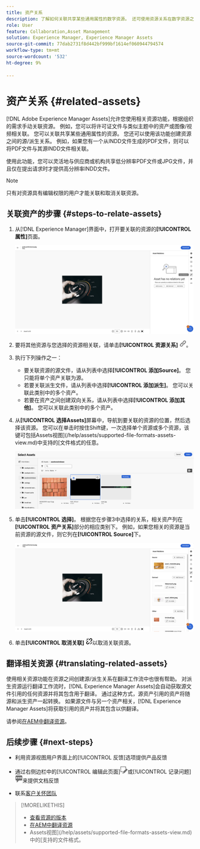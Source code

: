```yaml
---
title: 资产关系
description: 了解如何关联共享某些通用属性的数字资源。 还可使用资源关系在数字资源之间创建源派生的关系。
role: User
feature: Collaboration,Asset Management
solution: Experience Manager, Experience Manager Assets
source-git-commit: 77dab2731f8d442bf999bf1614ef060944794574
workflow-type: tm+mt
source-wordcount: '532'
ht-degree: 9%

---
```


# 资产关系 {#related-assets}

[!DNL Adobe Experience Manager Assets]允许您使用相关资源功能，根据组织的需求手动关联资源。 例如，您可以将许可证文件与类似主题中的资产或图像/视频相关联。 您可以关联共享某些通用属性的资源。 您还可以使用该功能创建资源之间的源/派生关系。 例如，如果您有一个从INDD文件生成的PDF文件，则可以将PDF文件与其源INDD文件相关联。

使用此功能，您可以灵活地与供应商或机构共享低分辨率PDF文件或JPG文件，并且仅在提出请求时才提供高分辨率INDD文件。

>[!NOTE]
>
>只有对资源具有编辑权限的用户才能关联和取消关联资源。

## 关联资产的步骤 {#steps-to-relate-assets}

1. 从[!DNL Experience Manager]界面中，打开要关联的资源的&#x200B;**[!UICONTROL 属性]**&#x200B;页面。

   ![打开资产的“属性”页面以关联该资产](assets/asset-properties-relate-assets.png)

1. 要将其他资源与您选择的资源相关联，请单击&#x200B;**[!UICONTROL 资源关系]** ![相关资源](assets/do-not-localize/link-relate.png)。
1. 执行下列操作之一：

   * 要关联资源的源文件，请从列表中选择&#x200B;**[!UICONTROL 添加Source]**。 您只能将单个资产关联为源。
   * 若要关联派生文件，请从列表中选择&#x200B;**[!UICONTROL 添加派生]**。 您可以关联此类别中的多个资产。
   * 若要在资产之间创建双向关系，请从列表中选择&#x200B;**[!UICONTROL 添加其他]**。 您可以关联此类别中的多个资产。

1. 从&#x200B;**[!UICONTROL 选择Assets]**&#x200B;屏幕中，导航到要关联的资源的位置，然后选择该资源。 您可以在单击时按住Shift键，一次选择单个资源或多个资源，该键可包括Assets视图](/help/assets/supported-file-formats-assets-view.md)中支持的[文件格式的任意。

   ![添加相关资源](assets/add-related-asset.png)

1. 单击&#x200B;**[!UICONTROL 选择]**。 根据您在步骤3中选择的关系，相关资产列在&#x200B;**[!UICONTROL 资产关系]**&#x200B;部分的相应类别下。 例如，如果您相关的资源是当前资源的源文件，则它列在&#x200B;**[!UICONTROL Source]**&#x200B;下。

   ![Assets关系示例](assets/asset-relations-example.png)

1. 单击&#x200B;**[!UICONTROL 取消关联]** ![取消关联可用于每个部分([!UICONTROL Source]、[!UICONTROL 派生]和[!UICONTROL 其他])中所有相关资源的资源](assets/do-not-localize/link-unrelate-icon.png)以取消关联资源。

## 翻译相关资源 {#translating-related-assets}

使用相关资源功能在资源之间创建源/派生关系在翻译工作流中也很有帮助。 对派生资源运行翻译工作流时，[!DNL Experience Manager Assets]会自动获取源文件引用的任何资源并将其包含用于翻译。 通过这种方式，源资产引用的资产将随源和派生资产一起转换。 如果源文件与另一个资产相关，[!DNL Experience Manager Assets]将获取引用的资产并将其包含以供翻译。

请参阅[在AEM中翻译资源](/help/assets/translate-assets.md)。

## 后续步骤 {#next-steps}

* 利用资源视图用户界面上的[!UICONTROL 反馈]选项提供产品反馈

* 通过右侧边栏中的[!UICONTROL 编辑此页面]![编辑页面](assets/do-not-localize/edit-page.png)或[!UICONTROL 记录问题]![创建 GitHub 问题](assets/do-not-localize/github-issue.png)来提供文档反馈

* 联系[客户关怀团队](https://experienceleague.adobe.com/?support-solution=General#support)

>[!MORELIKETHIS]
>
>* [查看资源的版本](/help/assets/manage-organize-assets-view.md#view-versions)
>* [在AEM中翻译资源](/help/assets/translate-assets.md)
>* Assets视图](/help/assets/supported-file-formats-assets-view.md)中的[支持的文件格式。

